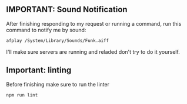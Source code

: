 ## IMPORTANT: Sound Notification

After finishing responding to my request or running a command, run this command to notify me by sound:

```bash
afplay /System/Library/Sounds/Funk.aiff
```

I'll make sure servers are running and reladed don't try to do it yourself.

## Important: linting

Before finishing make sure to run the linter

```node
npm run lint
```
